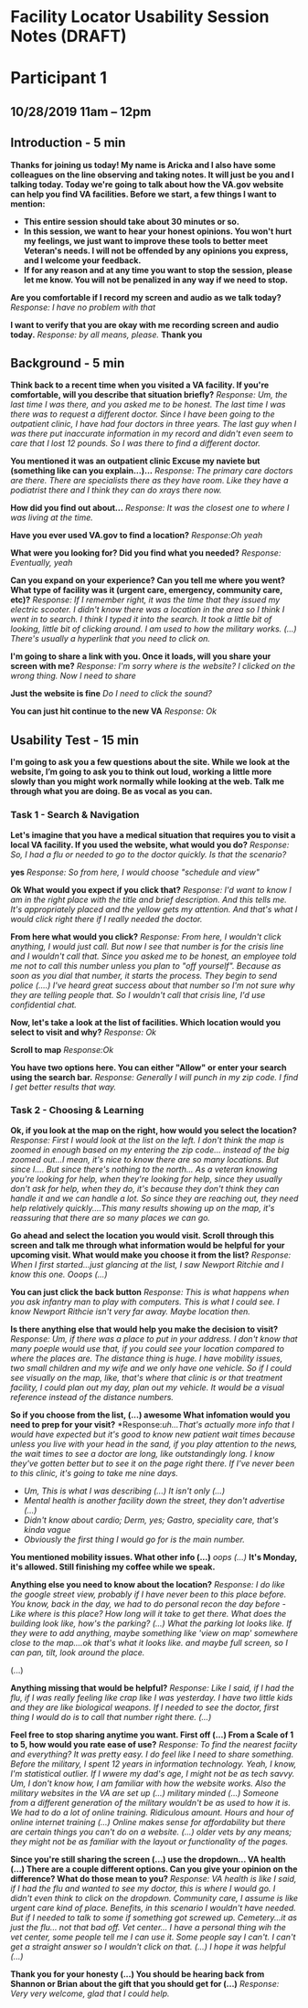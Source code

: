 # Facility Locator Usability Session Notes (DRAFT)
# Participant 1
## 10/28/2019	11am – 12pm	

## Introduction - 5 min

**Thanks for joining us today! My name is Aricka and I also have some colleagues on the line observing and taking notes. It will just be you and I talking today. Today we're going to talk about how the VA.gov website can help you find VA facilities. Before we start, a few things I want to mention:**
- **This entire session should take about 30 minutes or so.**
- **In this session, we want to hear your honest opinions. You won't hurt my feelings, we just want to improve these tools to better meet Veteran's needs. I will not be offended by any opinions you express, and I welcome your feedback.**
- **If for any reason and at any time you want to stop the session, please let me know. You will not be penalized in any way if we need to stop.**

**Are you comfortable if I record my screen and audio as we talk today?** *Response: I have no problem with that* 

**I want to verify that you are okay with me recording screen and audio today.** *Response: by all means, please.* **Thank you**

## Background - 5 min

**Think back to a recent time when you visited a VA facility. If you're comfortable, will you describe that situation briefly?** *Response: Um, the last time I was there, and you asked me to be honest. The last time I was there was to request a different doctor. Since I have been going to the outpatient clinic, I have had four doctors in three years. The last guy when I was there put inaccurate information in my record and didn't even seem to care that I lost 12 pounds. So I was there to find a different doctor.*

**You mentioned it was an outpatient clinic Excuse my naviete but (something like can you explain...)...** *Response: The primary care doctors are there. There are specialists there as they have room. Like they have a podiatrist there and I think they can do xrays there now.*
  
**How did you find out about...** *Response: It was the closest one to where I was living at the time.*

**Have you ever used VA.gov to find a location?** *Response:Oh yeah*

**What were you looking for? Did you find what you needed?** *Response: Eventually, yeah*
  
**Can you expand on your experience? Can you tell me where you went? What type of facility was it (urgent care, emergency, community care, etc)?** *Response: If I remember right, it was the time that they issued my electric scooter. I didn't know there was a location in the area so I think I went in to search. I think I typed it into the search. It took a little bit of looking, little bit of clicking around. I am used to how the military works. (...) There's usually a hyperlink that you need to click on.*

**I'm going to share a link with you. Once it loads, will you share your screen with me?** *Response: I'm sorry where is the website? I clicked on the wrong thing. Now I need to share* 

**Just the website is fine** *Do I need to click the sound?*

**You can just hit continue to the new VA** *Response: Ok*

## Usability Test - 15 min
**I'm going to ask you a few questions about the site. While we look at the website, I’m going to ask you to think out loud, working a little more slowly than you might work normally while looking at the web. Talk me through what you are doing. Be as vocal as you can.**

### Task 1 - Search & Navigation
**Let's imagine that you have a medical situation that requires you to visit a local VA facility. If you used the website, what would you do?** *Response: So, I had a flu or needed to go to the doctor quickly. Is that the scenario?*

**yes** *Response: So from here, I would choose "schedule and view"* 

**Ok What would you expect if you click that?** *Response: I'd want to know I am in the right place with the title and brief description. And this tells me. It's appropriately placed and the yellow gets my attention. And that's what I would click right there if I really needed the doctor.*

**From here what would you click?** *Response: From here, I wouldn't click anything, I would just call. But now I see that number is for the crisis line and I wouldn't call that. Since you asked me to be honest, an employee told me not to call this number unless you plan to "off yourself". Because as soon as you dial that number, it starts the process. They begin to send police (....) I've heard great success about that number so I'm not sure why they are telling people that. So I wouldn't call that crisis line, I'd use confidential chat.*

**Now, let's take a look at the list of facilities. Which location would you select to visit and why?**  *Response: Ok*

**Scroll to map** *Response:Ok*

**You have two options here. You can either "Allow" or enter your search using the search bar.** *Response: Generally I will punch in my zip code. I find I get better results that way.*

### Task 2 - Choosing & Learning

**Ok, if you look at the map on the right, how would you select the location?** *Response: First I would look at the list on the left. I don't think the map is zoomed in enough based on my entering the zip code... instead of the big zoomed out...I mean, it's nice to know there are so many locations. But since I.... But since there's nothing to the north... As a veteran knowing you're looking for help, when they're looking for help, since they usually don't ask for help, when they do, it's because they don't think they can handle it and we can handle a lot. So since they are reaching out, they need help relatively quickly....This many results showing up on the map, it's reassuring that there are so many places we can go.*

**Go ahead and select the location you would visit. Scroll through this screen and talk me through what information would be helpful for your upcoming visit. What would make you choose it from the list?** *Response: When I first started...just glancing at the list, I saw Newport Ritchie and I know this one. Ooops (...)*

**You can just click the back button** *Response: This is what happens when you ask infantry man to play with computers. This is what I could see. I know Newport Rithcie isn't very far away. Maybe location then.*

**Is there anything else that would help you make the decision to visit?** *Response: Um, if there was a place to put in your address. I don't know that many poeple would use that, if you could see your location compared to where the places are. The distance thing is huge. I have mobility issues, two small children and my wife and we only have one vehicle. So if I could see visually on the map, like, that's where that clinic is or that treatment facility, I could  plan out my day, plan out my vehicle. It would be a visual reference instead of the distance numbers.*

**So if you choose from the list, (...) awesome What infomation would you need to prep for your visit?** *Response:*uh...That's actually more info that I would have expected but it's good to know new patient wait times because unless you live with your head in the sand, if you play attention to the news, the wait times to see a doctor are long, like outstandingly long. I know they've gotten better but to see it on the page right there. If I've never been to this clinic, it's going to take me nine days.*
- *Um, This is what I was describing (...) It isn't only (...)*
- *Mental health is another facility down the street, they don't advertise (...)*
- *Didn't know about cardio; Derm, yes; Gastro, speciality care, that's kinda vague*
- *Obviously the first thing I would go for is the main number.*

**You mentioned mobility issues. What other info (...)** *oops (...)*
**It's Monday, it's allowed. Still finishing my coffee while we speak.**

**Anything else you need to know about the location?** *Response: I do like the google street view, probably if I have never been to this place before. You know, back in the day, we had to do personal recon the day before - Like where is this place? How long will it take to get there. What does the building look like, how's the parking? (...) What the parking lot looks like. If they were to add anything, maybe something like 'view on map' somewhere close to the map....ok that's what it looks like. and maybe full screen, so I can pan, tilt, look around the place.*

(...)

**Anything missing that would be helpful?** *Response: Like I said, if I had the flu, if I was really feeling like crap like I was yesterday. I have two little kids and they are like biological weapons. If I needed to see the doctor, first thing I would do is to call that number right there. (...)*

**Feel free to stop sharing anytime you want. First off (...) From a Scale of 1 to 5, how would you rate ease of use?** *Response: To find the nearest faciity and everything? It was pretty easy. I do feel like I need to share something. Before the military, I spent 12 years in information technology. Yeah, I know, I'm statistical outlier. If I wwere my dad's age, I might not be as tech savvy. Um, I don't know how, I am familiar with how the website works. Also the military websites in the VA are set up (...) military minded  (...) Someone from a different generation of the military wouldn't be as used to how it is. We had to do a lot of online training. Ridiculous amount. Hours and hour of online internet training (...) Online makes sense for affordability but there are certain things you can't do on a website. (...) older vets by any means; they might not be as familiar with the layout or functionality of the pages.*

**Since you're still sharing the screen (...) use the dropdown... VA health (...) There are a couple different options. Can you give your opinion on the difference? What do those mean to you?** *Response: VA health is like I said, if I had the flu and wanted to see my doctor, this is where I would go. I didn't even think to click on the dropdown. Community care, I assume is like urgent care kind of place. Benefits, in this scenario I wouldn't have needed. But if I needed to talk to some if something got screwed up. Cemetery...it as just the flu... not that bad off. Vet center... I have a personal thing wih the vet center, some people tell me I can use it. Some people say I can't. I can't get a straight answer so I wouldn't click on that. (...) I hope it was helpful (...)*

**Thank you for your honesty (...) You should be hearing back from Shannon or Brian about the gift that you should get for (...)** *Response: Very very welcome, glad that I could help.*


